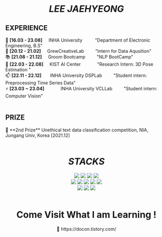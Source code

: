 <div align=center><h1><i> LEE JAEHYEONG </i></h1></div>

<div align=left><h2> EXPERIENCE </h2></div>

🔭 **[16.03 - 23.08]** &nbsp; &nbsp; INHA University &nbsp; &nbsp; &nbsp; &nbsp; &nbsp;"Department of Electronic Engineering, B.S"  
🤔 **[20.12 - 21.02]** &nbsp; &nbsp; GrewCreativeLab &nbsp; &nbsp; &nbsp; &nbsp; "Intern for Data Aqusition"  
📚 **[21.08 - 21.12]** &nbsp; &nbsp; Groom Bootcamp &nbsp; &nbsp; &nbsp; &nbsp; "NLP BootCamp"  
🌱 **[22.03 - 22.08]** &nbsp; &nbsp; KIST AI Center &nbsp; &nbsp; &nbsp; &nbsp; &nbsp; &nbsp; "Research Intern: 3D Pose Estimation "  
📫 **[22.11 - 22.12]** &nbsp; &nbsp; &nbsp; INHA University DSPLab &nbsp; &nbsp; &nbsp; &nbsp; "Student intern: Preprocessing Time Series Data"  
⚡ **[23.03 ~ 23.04]** &nbsp;&nbsp;&nbsp;&nbsp;&nbsp;&nbsp;&nbsp;&nbsp;&nbsp;&nbsp;&nbsp; INHA University VCLLab &nbsp; &nbsp; &nbsp; &nbsp; "Student intern: Computer Vision"  
<br>

<div align=left><h2> PRIZE </h2></div>  
🥈 **2nd Prize** Unethical text data classification competition, NIA, Jungang Univ, Korea [2021.12]  
<br>
<br>


<div align=center><h1><i> STACKS </i></h1></div>
<div align=center> 
  <img src="https://img.shields.io/badge/python-3776AB?style=for-the-badge&logo=python&logoColor=white">
  <img src="https://img.shields.io/badge/c-A8B9CC?style=for-the-badge&logo=c&logoColor=white">
  <img src="https://img.shields.io/badge/c++-00599C?style=for-the-badge&logo=c%2B%2B&logoColor=white">
  <img src="https://img.shields.io/badge/java-007396?style=for-the-badge&logo=java&logoColor=white">
  <br>
  
  <img src="https://img.shields.io/badge/pytorch-EE4C2C?style=for-the-badge&logo=pytorch&logoColor=black"> 
  <img src="https://img.shields.io/badge/tensorflow-FF6F00?style=for-the-badge&logo=tensorflow&logoColor=white">
  <img src="https://img.shields.io/badge/matplotlib-34A7C1?style=for-the-badge&logo=matplotlib&logoColor=white">
  <img src="https://img.shields.io/badge/numpy-013243?style=for-the-badge&logo=numpy&logoColor=white">
  <img src="https://img.shields.io/badge/anaconda-44A833?style=for-the-badge&logo=anaconda&logoColor=white">
  <br>
  
  <img src="https://img.shields.io/badge/linux-FCC624?style=for-the-badge&logo=linux&logoColor=black"> 
  <img src="https://img.shields.io/badge/github-181717?style=for-the-badge&logo=github&logoColor=white">
  <img src="https://img.shields.io/badge/git-F05032?style=for-the-badge&logo=git&logoColor=white">
  <br>
</div>
<br>

<div align=center><h1> Come Visit What I am Learning ! </h2></div>  
<div align=center> 🥂 https://docon.tistory.com/  </div>
<br>
